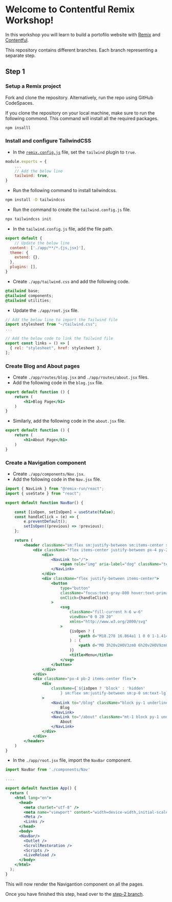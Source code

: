 # Welcome to Contentful Remix Workshop!

In this workshop you will learn to build a portofilo website with [Remix](https://remix.run) and [Contentful](https://contentful.com).

This repository contains different branches. Each branch representing a separate step.

## Step 1

### Setup a Remix project

Fork and clone the repository. Alternatively, run the repo using GitHub CodeSpaces.

If you clone the repository on your local machine, make sure to run the following commond. This command will install all the required packages.

```sh
npm insalll
```

### Install and configure TailwindCSS

- In the [`remix.config.js`](./remix.config.js) file, set the `tailwind` plugin to `true`.

```js
module.exports = {
    ...
    // Add the below line
    tailwind: true,
}
```

- Run the following command to install tailwindcss.

```sh
npm install -D tailwindcss
```

- Run the command to create the `tailwind.config.js` file.

```sh
npx tailwindcss init
```

- In the `tailwind.config.js` file, add the file path.

```js
export default {
    // Update the below line
  content: ['./app/**/*.{js,jsx}'],
  theme: {
    extend: {},
  },
  plugins: [],
}
```

- Create `./app/tailwind.css` and add the following code.

```css
@tailwind base;
@tailwind components;
@tailwind utilities;
```

- Update the `./app/root.jsx` file.

```js
// Add the below line to import the Tailwind file
import stylesheet from "~/tailwind.css";
...

// Add the below code to link the Tailwind file
export const links = () => [
  { rel: "stylesheet", href: stylesheet },
];

```

### Create Blog and About pages

- Create `./app/routes/blog.jsx` and `./app/routes/about.jsx` files.
- Add the following code in the `blog.jsx` file.
```jsx
export default function () {
    return (
        <h1>Blog Page</h1>
    )
}
```

- Similarly, add the following code in the `about.jsx` file.
```jsx
export default function () {
    return (
        <h1>About Page</h1>
    )
}
```
### Create a Navigation component

- Create `./app/components/Nav.jsx`.
- Add the following code in the `Nav.jsx` file.

```jsx
import { NavLink } from "@remix-run/react";
import { useState } from "react";

export default function NavBar() {

    const [isOpen, setIsOpen] = useState(false);
    const handleClick = (e) => {
        e.preventDefault();
        setIsOpen((previous) => !previous);
    };

    return (
        <header className="sm:flex sm:justify-between sm:items-center sm:px-4 sm:py-2">
            <div className="flex items-center justify-between px-4 py-2 sm:p-0">
                <div>
                    <NavLink to="/">
                        <span role="img" aria-label="dog" className="text-5xl">🐶</span>
                    </NavLink>
                </div>
                <div className="flex justify-between items-center">
                    <button
                        type="button"
                        className="focus:text-gray-800 hover:text-primary sm:hidden"
                        onClick={handleClick}
                    >
                        <svg
                            className="fill-current h-6 w-6"
                            viewBox="0 0 20 20"
                            xmlns="http://www.w3.org/2000/svg"
                        >
                            {isOpen ? (
                                <path d="M18.278 16.864a1 1 0 0 1-1.414 1.414l-4.829-4.828-4.828 4.828a1 1 0 0 1-1.414-1.414l4.828-4.829-4.828-4.828a1 1 0 0 1 1.414-1.414l4.829 4.828 4.828-4.828a1 1 0 1 1 1.414 1.414l-4.828 4.829 4.828 4.828z" />
                            ) : (
                                <path d="M0 3h20v2H0V3zm0 6h20v2H0V9zm0 6h20v2H0v-2z" />
                            )}
                            <title>Menu</title>
                        </svg>
                    </button>
                </div>
            </div>
            <div className="px-4 pb-2 items-center flex">
                <div
                    className={`${isOpen ? 'block' : 'hidden'
                        } sm:flex sm:justify-between sm:p-0 sm:text-lg`}
                >
                    <NavLink to="/blog" className="block py-1 underline-anim underline-animate sm:ml-4">
                        Blog
                    </NavLink>
                    <NavLink to="/about" className="mt-1 block py-1 underline-anim underline-animate sm:mt-0 sm:ml-4">
                        About
                    </NavLink>
                </div>
            </div>
        </header>
    )
}
```

- In the `./app/root.jsx` file, import the `NavBar` component.
```jsx
import NavBar from './components/Nav'

....

export default function App() {
  return (
    <html lang="en">
      <head>
        <meta charSet="utf-8" />
        <meta name="viewport" content="width=device-width,initial-scale=1" />
        <Meta />
        <Links />
      </head>
      <body>
      <NavBar/>
        <Outlet />
        <ScrollRestoration />
        <Scripts />
        <LiveReload />
      </body>
    </html>
  );
}
```

This will now render the Navigantion component on all the pages.

Once you have finished this step, head over to the [step-2 branch]().